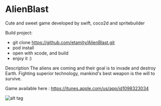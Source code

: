 # AlienBlast
Cute and sweet game developed by swift, coco2d and spritebuilder

Build project:
- git clone https://github.com/etamity/AlienBlast.git
- pod install
- open with xcode, and build
- enjoy it :)

Description
The aliens are coming and their goal is to invade and destroy Earth. Fighting superior technology, mankind's best weapon is the will to survive.

Game available here :
https://itunes.apple.com/us/app/id1098323034

![alt tag](http://a3.mzstatic.com/us/r30/Purple49/v4/fd/71/de/fd71deb3-7e75-2d3d-5de1-e859712af0ef/screen322x572.jpeg)